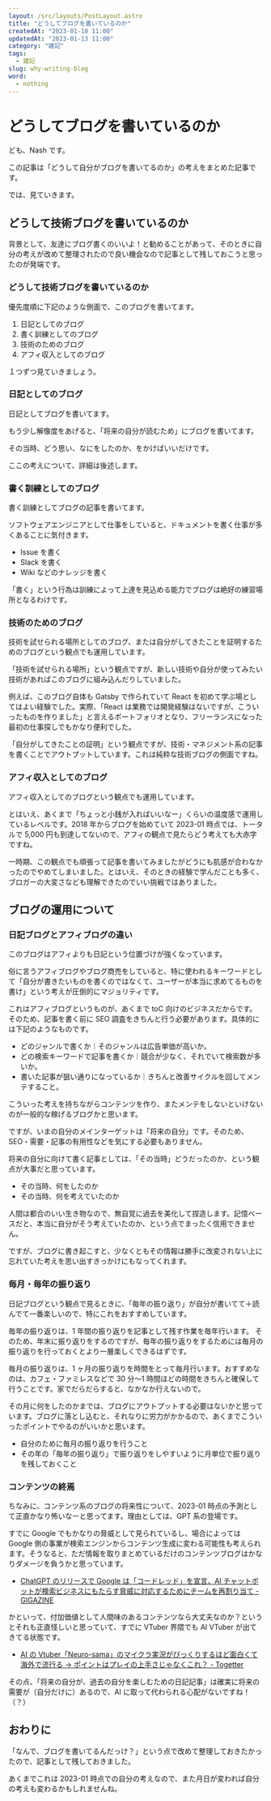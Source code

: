```yaml
---
layout: /src/layouts/PostLayout.astro
title: "どうしてブログを書いているのか"
createdAt: "2023-01-10 11:00"
updatedAt: "2023-01-13 11:00"
category: "雑記"
tags:
  - 雑記
slug: why-writing-blog
word:
  - nothing
---
```


# どうしてブログを書いているのか

ども、Nash です。

この記事は「どうして自分がブログを書いてるのか」の考えをまとめた記事です。

では、見ていきます。

## どうして技術ブログを書いているのか

背景として、友達にブログ書くのいいよ！と勧めることがあって、そのときに自分の考えが改めて整理されたので良い機会なので記事として残しておこうと思ったのが発端です。

### どうして技術ブログを書いているのか

優先度順に下記のような側面で、このブログを書いてます。

1. 日記としてのブログ
2. 書く訓練としてのブログ
3. 技術のためのブログ
4. アフィ収入としてのブログ

１つずつ見ていきましょう。

### 日記としてのブログ

日記としてブログを書いてます。

もう少し解像度をあげると、「将来の自分が読むため」にブログを書いてます。

その当時、どう思い、なにをしたのか、をかけばいいだけです。

ここの考えについて、詳細は後述します。

### 書く訓練としてのブログ

書く訓練としてブログの記事を書いてます。

ソフトウェアエンジニアとして仕事をしていると、ドキュメントを書く仕事が多くあることに気付きます。

- Issue を書く
- Slack を書く
- Wiki などのナレッジを書く

「書く」という行為は訓練によって上達を見込める能力でブログは絶好の練習場所となるわけです。

### 技術のためのブログ

技術を試せられる場所としてのブログ、または自分がしてきたことを証明するためのブログという観点でも運用しています。

「技術を試せられる場所」という観点ですが、新しい技術や自分が使ってみたい技術があればこのブログに組み込んだりしていました。

例えば、このブログ自体も Gatsby で作られていて React を初めて学ぶ場としてはよい経験でした。実際、「React は業務では開発経験はないですが、こういったものを作りました」と言えるポートフォリオとなり、フリーランスになった最初の仕事探しでもかなり便利でした。

「自分がしてきたことの証明」という観点ですが、技術・マネジメント系の記事を書くことでアウトプットしています。これは純粋な技術ブログの側面ですね。

### アフィ収入としてのブログ

アフィ収入としてのブログという観点でも運用しています。

とはいえ、あくまで「ちょっと小銭が入ればいいなー」くらいの温度感で運用しているレベルです。2018 年からブログを始めていて 2023-01 時点では、トータルで 5,000 円も到達してないので、アフィの観点で見たらどう考えても大赤字ですね。

一時期、この観点でも頑張って記事を書いてみましたがどうにも肌感が合わなかったのでやめてしまいました。とはいえ、そのときの経験で学んだことも多く、ブロガーの大変さなども理解できたのでいい挑戦ではありました。

## ブログの運用について

### 日記ブログとアフィブログの違い

このブログはアフィよりも日記という位置づけが強くなっています。

俗に言うアフィブログやブログ商売をしていると、特に使われるキーワードとして「自分が書きたいものを書くのではなくて、ユーザーが本当に求めてるものを書け」という考えが圧倒的にマジョリティです。

これはアフィブログというものが、あくまで toC 向けのビジネスだからです。そのため、記事を書く前に SEO 調査をきちんと行う必要があります。具体的には下記のようなものです。

- どのジャンルで書くか｜そのジャンルは広告単価が高いか。
- どの検索キーワードで記事を書くか｜競合が少なく、それでいて検索数が多いか。
- 書いた記事が狙い通りになっているか｜きちんと改善サイクルを回してメンテすること。

こういった考えを持ちながらコンテンツを作り、またメンテをしないといけないのが一般的な稼げるブログかと思います。

ですが、いまの自分のメインターゲットは「将来の自分」です。そのため、SEO・需要・記事の有用性などを気にする必要もありません。

将来の自分に向けて書く記事としては、「その当時」どうだったのか、という観点が大事だと思っています。

- その当時、何をしたのか
- その当時、何を考えていたのか

人間は都合のいい生き物なので、無自覚に過去を美化して捏造します。記憶ベースだと、本当に自分がそう考えていたのか、という点でまったく信用できません。

ですが、ブログに書き起こすと、少なくともその情報は勝手に改変されない上に忘れていた考えを思い出すきっかけにもなってくれます。

### 毎月・毎年の振り返り

日記ブログという観点で見るときに、「毎年の振り返り」が自分が書いてて＋読んでて一番楽しいので、特にこれをおすすめしています。

毎年の振り返りは、1 年間の振り返りを記事として残す作業を毎年行います。
そのため、年末に振り返りをするのですが、毎年の振り返りをするためには毎月の振り返りを行っておくとより一層楽しくできるはずです。

毎月の振り返りは、1 ヶ月の振り返りを時間をとって毎月行います。おすすめなのは、カフェ・ファミレスなどで 30 分〜1 時間ほどの時間をきちんと確保して行うことです。家でだらだらすると、なかなか行えないので。

その月に何をしたのかまでは、ブログにアウトプットする必要はないかと思っています。ブログに落とし込むと、それなりに労力がかかるので、あくまでこういったポイントでやるのがいいかと思います。

- 自分のために毎月の振り返りを行うこと
- その年の「毎年の振り返り」で振り返りをしやすいように月単位で振り返りを残しておくこと

### コンテンツの終焉

ちなみに、コンテンツ系のブログの将来性について、2023-01 時点の予測として正直かなり怖いなーと思ってます。理由としては、GPT 系の登場です。

すでに Google でもかなりの脅威として見られているし、場合によっては Google 側の事業が検索エンジンからコンテンツ生成に変わる可能性も考えられます。そうなると、ただ情報を取りまとめているだけのコンテンツブログはかなりダメージを負うかと思っています。

- [ChatGPT のリリースで Google は「コードレッド」を宣言、AI チャットボットが検索ビジネスにもたらす脅威に対応するためにチームを再割り当て - GIGAZINE](https://gigazine.net/news/20221223-google-code-red-against-chatgpt/)

かといって、付加価値として人間味のあるコンテンツなら大丈夫なのか？というとそれも正直怪しいと思っていて、すでに VTuber 界隈でも AI VTuber が出てきてる状態です。

- [AI の Vtuber「Neuro-sama」のマイクラ実況がびっくりするほど面白くて海外で流行る → ポイントはプレイの上手さじゃなくこれ？ - Togetter](https://togetter.com/li/2038624)

その点、「将来の自分が、過去の自分を楽しむための日記記事」は確実に将来の需要が（自分だけに）あるので、AI に取って代わられる心配がないですね！（？）

## おわりに

「なんで、ブログを書いてるんだっけ？」という点で改めて整理しておきたかったので、記事として残しておきました。

あくまでこれは 2023-01 時点での自分の考えなので、また月日が変われば自分の考えも変わるかもしれませんね。
